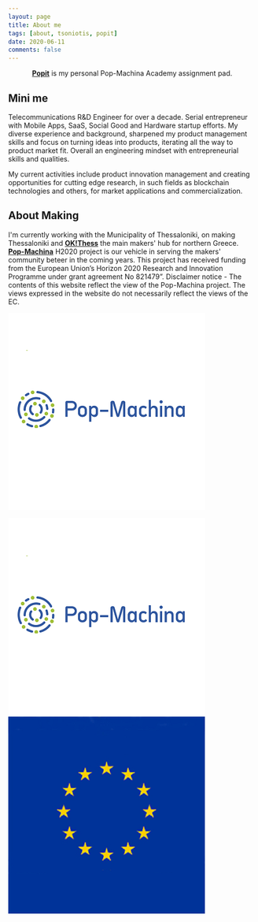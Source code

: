 ```yaml
---
layout: page
title: About me
tags: [about, tsoniotis, popit]
date: 2020-06-11
comments: false
---
```

    
<center><a href="https://tsoniotis.github.io/popit"><b>Popit</b></a> is my personal Pop-Machina Academy assignment pad.</center>

## Mini me
Telecommunications R&D Engineer for over a decade. Serial entrepreneur with Mobile Apps, SaaS, Social Good and Hardware startup efforts. My diverse experience and background, sharpened my product management skills and focus on turning ideas into products, iterating all the way to product market fit. Overall an engineering mindset with entrepreneurial skills and qualities.

My current activities include product innovation management and creating opportunities for cutting edge research, in such fields as blockchain technologies and others, for market applications and commercialization. 

## About Making
I'm currently working with the Municipality of Thessaloniki, on making Thessaloniki and <a href="https://okthess.gr/en/"><b>OK!Thess</b></a> the main makers' hub for northern Greece. <a href="https://pop-machina.eu/"><b>Pop-Machina</b></a> H2020 project is our vehicle in serving the makers' community beteer in the coming years. This project has received funding from the European Union’s Horizon 2020 Research and Innovation Programme under grant agreement No 821479”. Disclaimer notice - The contents of this website reflect the view of the Pop-Machina project. The views expressed in the website do not necessarily reflect the views of the EC.

<img src="assets/img/poplogo.png"></img>

![Pop-Machina logo](/assets/img/poplogo.png) ![EU logo](/assets/img/eulogo.png)
